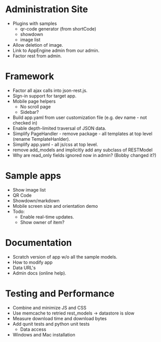 # Administration Site

- Plugins with samples
  - qr-code generator (from shortCode)
  - showdown
  - image list
- Allow deletion of image.
- Link to AppEngine admin from our admin.
- Factor rest from admin.


# Framework

- Factor all ajax calls into json-rest.js.
- Sign-in support for target app.
- Mobile page helpers
  - No scroll page
  - Sidebar?
- Build app.yaml from user customization file (e.g. dev name - not checked in)
- Enable depth-limited traversal of JSON data.
- Simplify PageHandler - remove package - all templates at top level (rename TemplateHanlder).
- Simplify app.yaml - all js/css at top level.
- remove add_models and implicitly add any subclass of RESTModel
- Why are read_only fields ignored now in admin?  (Bobby changed it?)




# Sample apps

- Show image list
- QR Code
- Showdown/markdown
- Mobile screen size and orientation demo
- Todo:
  - Enable real-time updates.
  - Show owner of item?


# Documentation

- Scratch version of app w/o all the sample models.
- How to modify app
- Data URL's
- Admin docs (online help).


# Testing and Performance

- Combine and minimize JS and CSS
- Use memcache to retried rest_models -> datastore is slow
- Measure download time and download bytes
- Add qunit tests and python unit tests
  - Data access
- Windows and Mac installation
